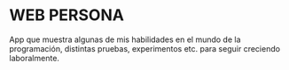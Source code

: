 # WEB PERSONA
App que muestra algunas de mis habilidades en el mundo de la programación, distintas pruebas, experimentos etc. para seguir creciendo laboralmente.
